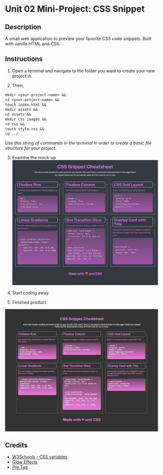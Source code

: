# Unit 02 Mini-Project: CSS Snippet

## Description
A small web application to preview your favorite CSS code snippets. Built with vanilla HTML and CSS.

## Instructions

1. Open a terminal and navigate to the folder you want to create your new project in.

2. Then, 
```
mkdir <your-project-name> && 
cd <your-project-name> && 
touch index.html && 
mkdir assets && 
cd assets && 
mkdir css images && 
cd css && 
touch style.css && 
cd ../..
```

*Use this string of commands in the terminal in order to create a basic file structure for your project.*

3. Examine the mock-up ![Original Mock-up](/Images/01-app-desktop.png)

4. Start coding away.

5. Finished product.

![Screenshot](/images/screenshot.png)

## Credits

* [W3Schools - CSS variables](https://www.w3schools.com/css/css3_variables.asp)
* [Glow Effects](https://codersblock.com/blog/creating-glow-effects-with-css/)
* [Pre Tag](https://css-tricks.com/considerations-styling-pre-tag/)
